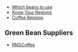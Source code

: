
* [Which beans to use](https://www.greenbeanhouse.co.nz/page/which-beans-to-use.html)
* [Know Your Regions](https://gearpatrol.com/2013/02/18/fortnight-of-coffee-five-of-the-worlds-best-coffee-regions/)
* [Coffee Regions](https://www.gocoffeego.com/professor-peaberry/regions/coffee-regions)

## Green Bean Suppliers

* [RNGCoffee](https://www.rngcoffee.co.nz/shop/)
